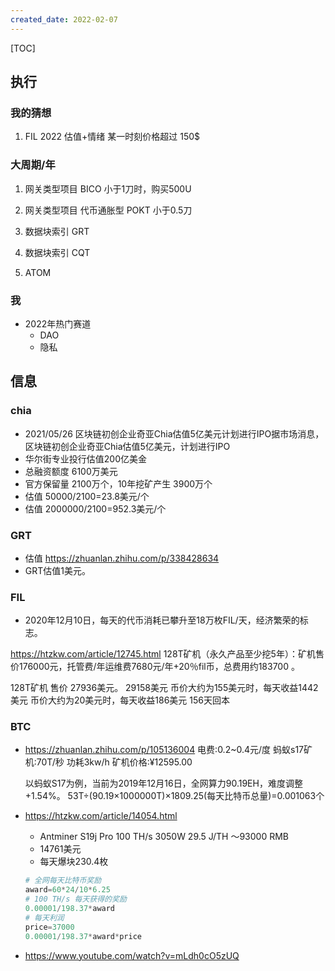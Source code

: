 ```yaml
---
created_date: 2022-02-07
---
```


[TOC]

## 执行

### 我的猜想

1. FIL 2022 估值+情绪 某一时刻价格超过 150$

### 大周期/年

1. 网关类型项目 BICO 小于1刀时，购买500U

2. 网关类型项目 代币通胀型 POKT 小于0.5刀

3. 数据块索引 GRT

4. 数据块索引 CQT

5. ATOM

### 我

- 2022年热门赛道
  - DAO
  - 隐私

## 信息

### chia

- 2021/05/26 区块链初创企业奇亚Chia估值5亿美元计划进行IPO据市场消息，区块链初创企业奇亚Chia估值5亿美元，计划进行IPO
- 华尔街专业投行估值200亿美金
- 总融资额度 6100万美元
- 官方保留量 2100万个，10年挖矿产生 3900万个
- 估值 50000/2100=23.8美元/个
- 估值 2000000/2100=952.3美元/个

### GRT

- 估值 https://zhuanlan.zhihu.com/p/338428634
- GRT估值1美元。

### FIL

- 2020年12月10日，每天的代币消耗已攀升至18万枚FIL/天，经济繁荣的标志。

https://htzkw.com/article/12745.html
128T矿机（永久产品至少挖5年）：矿机售价176000元，托管费/年运维费7680元/年+20％fil币，总费用约183700 。

128T矿机 售价 27936美元。 29158美元
币价大约为155美元时，每天收益1442美元
币价大约为20美元时，每天收益186美元
156天回本

### BTC

- https://zhuanlan.zhihu.com/p/105136004
  电费:0.2~0.4元/度
  蚂蚁s17矿机:70T/秒 功耗3kw/h 矿机价格:¥12595.00

  以蚂蚁S17为例，当前为2019年12月16日，全网算力90.19EH，难度调整+1.54%。
  53T÷(90.19×1000000T)×1809.25(每天比特币总量)=0.001063个

- https://htzkw.com/article/14054.html

  - Antminer S19j Pro 100 TH/s 3050W 29.5 J/TH ～93000 RMB
  - 14761美元
  - 每天爆块230.4枚

  ```python
  # 全网每天比特币奖励
  award=60*24/10*6.25
  # 100 TH/s 每天获得的奖励
  0.00001/198.37*award
  # 每天利润
  price=37000
  0.00001/198.37*award*price
  ```

- https://www.youtube.com/watch?v=mLdh0cO5zUQ
